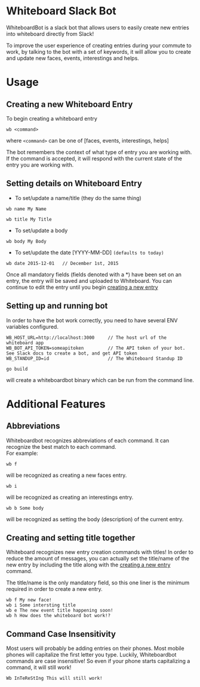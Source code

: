 # Whiteboard Slack Bot

WhiteboardBot is a slack bot that allows users to easily create new entries into whiteboard directly from Slack!

To improve the user experience of creating entries during your commute to work, by talking to the bot with a set of keywords,
it will allow you to create and update new faces, events, interestings and helps.

# Usage
## <a name="create">Creating a new Whiteboard Entry
To begin creating a whiteboard entry
```
wb <command>
```
where `<command>` can be one of [faces, events, interestings, helps]

The bot remembers the context of what type of entry you are working with. If the command is accepted, it will respond with
the current state of the entry you are working with.

## Setting details on Whiteboard Entry
* To set/update a name/title (they do the same thing)
```
wb name My Name
```
```
wb title My Title
```

* To set/update a body
```
wb body My Body
```

* To set/update the date [YYYY-MM-DD] `(defaults to today)`
```
wb date 2015-12-01   // December 1st, 2015
```

Once all mandatory fields (fields denoted with a *) have been set on an entry, the entry will be saved and uploaded to Whiteboard.
You can continue to edit the entry until you begin [creating a new entry](#create)

## Setting up and running bot
In order to have the bot work correctly, you need to have several ENV variables configured.

```
WB_HOST_URL=http://localhost:3000     // The host url of the whiteboard app
WB_BOT_API_TOKEN=someapitoken         // The API token of your bot.  See Slack docs to create a bot, and get API token
WB_STANDUP_ID=id                      // The Whiteboard Standup ID
```

```
go build
```
will create a whiteboardbot binary which can be run from the command line.

# Additional Features
## Abbreviations
Whiteboardbot recognizes abbreviations of each command.  It can recognize the best match to each command.  
For example:
```
wb f
```
will be recognized as creating a new faces entry.
```
wb i
```
will be recognized as creating an interestings entry.
```
wb b Some body
```
will be recognized as setting the body (description) of the current entry.

## Creating and setting title together
Whiteboard recognizes new entry creation commands with titles!  In order to reduce the amount of messages, you can actually set the title/name
of the new entry by including the title along with the [creating a new entry](#create) command.

The title/name is the only mandatory field, so this one liner is the minimum required in order to create a new entry.
```
wb f My new face!
wb i Some intersting title
wb e The new event title happening soon!
wb h How does the whiteboard bot work!?
```

## Command Case Insensitivity
Most users will probably be adding entries on their phones.  Most mobile phones will capitalize the first letter you type.
Luckily, Whiteboardbot commands are case insensitive!  So even if your phone starts capitalizing a command, it will still work!
```
Wb InTeReStIng This will still work!
```
